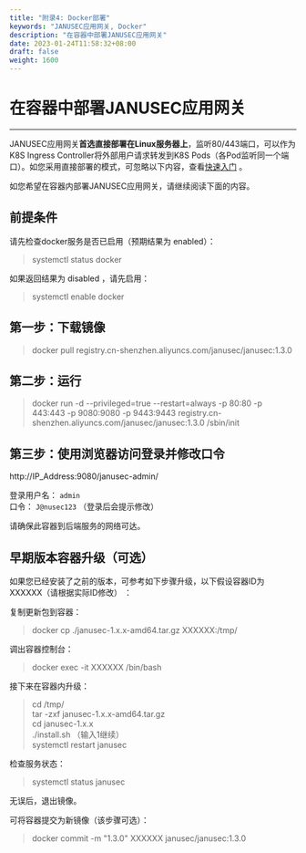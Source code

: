```yaml
---
title: "附录4: Docker部署"
keywords: "JANUSEC应用网关, Docker"
description: "在容器中部署JANUSEC应用网关"
date: 2023-01-24T11:58:32+08:00
draft: false
weight: 1600
---
```


# 在容器中部署JANUSEC应用网关  
----

JANUSEC应用网关**首选直接部署在Linux服务器上**，监听80/443端口，可以作为K8S Ingress Controller将外部用户请求转发到K8S Pods（各Pod监听同一个端口）。如您采用直接部署的模式，可忽略以下内容，查看[快速入门](/cn/quick-start/) 。   

如您希望在容器内部署JANUSEC应用网关，请继续阅读下面的内容。  

## 前提条件

请先检查docker服务是否已启用（预期结果为 enabled）：

> systemctl status docker  

如果返回结果为 disabled ，请先启用：

> systemctl enable docker  
 

## 第一步：下载镜像  

> docker pull registry.cn-shenzhen.aliyuncs.com/janusec/janusec:1.3.0   


## 第二步：运行  

> docker run -d --privileged=true --restart=always -p 80:80 -p 443:443 -p 9080:9080 -p 9443:9443 registry.cn-shenzhen.aliyuncs.com/janusec/janusec:1.3.0 /sbin/init   

## 第三步：使用浏览器访问登录并修改口令  

http://IP_Address:9080/janusec-admin/   

登录用户名： `admin`   
口令： `J@nusec123` （登录后会提示修改）  

请确保此容器到后端服务的网络可达。  


## 早期版本容器升级（可选）   

如果您已经安装了之前的版本，可参考如下步骤升级，以下假设容器ID为 XXXXXX（请根据实际ID修改） ：  

复制更新包到容器：  

> docker cp ./janusec-1.x.x-amd64.tar.gz XXXXXX:/tmp/   

调出容器控制台：

> docker exec -it XXXXXX /bin/bash   

接下来在容器内升级：

> cd /tmp/  
> tar -zxf janusec-1.x.x-amd64.tar.gz  
> cd janusec-1.x.x  
> ./install.sh   （输入1继续）   
> systemctl restart janusec  

检查服务状态：

> systemctl status janusec  

无误后，退出镜像。

可将容器提交为新镜像（该步骤可选）：  

> docker commit -m "1.3.0" XXXXXX janusec/janusec:1.3.0   

